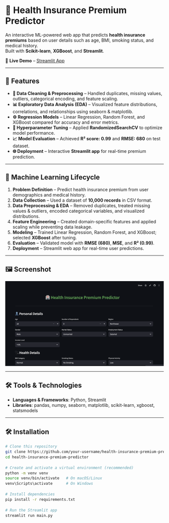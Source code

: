 # 🏥 Health Insurance Premium Predictor  

An interactive ML-powered web app that predicts **health insurance premiums** based on user details such as age, BMI, smoking status, and medical history.  
Built with **Scikit-learn**, **XGBoost**, and **Streamlit**.  

🔗 **Live Demo** – [Streamlit App](https://healthinsurancepremiumpredictor.streamlit.app/)  

---

## 🚀 Features  

- **🧹 Data Cleaning & Preprocessing** – Handled duplicates, missing values, outliers, categorical encoding, and feature scaling.  
- **📊 Exploratory Data Analysis (EDA)** – Visualized feature distributions, correlations, and relationships using seaborn & matplotlib.  
- **⚙️ Regression Models** – Linear Regression, Random Forest, and XGBoost compared for accuracy and error metrics.  
- **🔧 Hyperparameter Tuning** – Applied **RandomizedSearchCV** to optimize model performance.  
- **📈 Model Evaluation** – Achieved **R² score: 0.99** and **RMSE: 680** on test dataset.  
- **🌐 Deployment** – Interactive **Streamlit app** for real-time premium prediction.  

---

## 📖 Machine Learning Lifecycle  

1. **Problem Definition** – Predict health insurance premium from user demographics and medical history.  
2. **Data Collection** – Used a dataset of **10,000 records** in CSV format.  
3. **Data Preprocessing & EDA** – Removed duplicates, treated missing values & outliers, encoded categorical variables, and visualized distributions.  
4. **Feature Engineering** – Created domain-specific features and applied scaling while preventing data leakage.  
5. **Modeling** – Trained Linear Regression, Random Forest, and XGBoost; selected **XGBoost** after tuning.  
6. **Evaluation** – Validated model with **RMSE (680)**, **MSE**, and **R² (0.99)**.  
7. **Deployment** – Streamlit web app for real-time user predictions.  

---

## 🖼️ Screenshot  

![App Screenshot](screenshot.png)  

---

## 🛠️ Tools & Technologies  

- **Languages & Frameworks**: Python, Streamlit  
- **Libraries**: pandas, numpy, seaborn, matplotlib, scikit-learn, xgboost, statsmodels  

---

## 🛠️ Installation  

```bash
# Clone this repository
git clone https://github.com/your-username/health-insurance-premium-predictor.git
cd health-insurance-premium-predictor

# Create and activate a virtual environment (recommended)
python -m venv venv
source venv/bin/activate   # On macOS/Linux
venv\Scripts\activate      # On Windows

# Install dependencies
pip install -r requirements.txt

# Run the Streamlit app
streamlit run main.py
